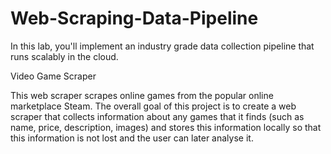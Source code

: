 # Web-Scraping-Data-Pipeline
In this lab, you'll implement an industry grade data collection pipeline that runs scalably in the cloud.

Video Game Scraper

This web scraper scrapes online games from the popular online marketplace Steam. The overall goal of this project is to create a web scraper that collects information about any games that it finds (such as name, price, description, images) and stores this information locally so that this information is not lost and the user can later analyse it.

